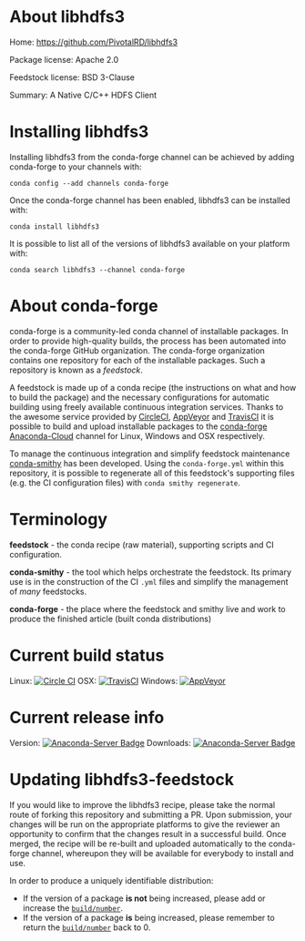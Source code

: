 About libhdfs3
==============

Home: https://github.com/PivotalRD/libhdfs3

Package license: Apache 2.0

Feedstock license: BSD 3-Clause

Summary: A Native C/C++ HDFS Client



Installing libhdfs3
===================

Installing libhdfs3 from the conda-forge channel can be achieved by adding conda-forge to your channels with:

```
conda config --add channels conda-forge
```

Once the conda-forge channel has been enabled, libhdfs3 can be installed with:

```
conda install libhdfs3
```

It is possible to list all of the versions of libhdfs3 available on your platform with:

```
conda search libhdfs3 --channel conda-forge
```


About conda-forge
=================

conda-forge is a community-led conda channel of installable packages.
In order to provide high-quality builds, the process has been automated into the
conda-forge GitHub organization. The conda-forge organization contains one repository
for each of the installable packages. Such a repository is known as a *feedstock*.

A feedstock is made up of a conda recipe (the instructions on what and how to build
the package) and the necessary configurations for automatic building using freely
available continuous integration services. Thanks to the awesome service provided by
[CircleCI](https://circleci.com/), [AppVeyor](http://www.appveyor.com/)
and [TravisCI](https://travis-ci.org/) it is possible to build and upload installable
packages to the [conda-forge](https://anaconda.org/conda-forge)
[Anaconda-Cloud](http://docs.anaconda.org/) channel for Linux, Windows and OSX respectively.

To manage the continuous integration and simplify feedstock maintenance
[conda-smithy](http://github.com/conda-forge/conda-smithy) has been developed.
Using the ``conda-forge.yml`` within this repository, it is possible to regenerate all of
this feedstock's supporting files (e.g. the CI configuration files) with ``conda smithy regenerate``.


Terminology
===========

**feedstock** - the conda recipe (raw material), supporting scripts and CI configuration.

**conda-smithy** - the tool which helps orchestrate the feedstock.
                   Its primary use is in the construction of the CI ``.yml`` files
                   and simplify the management of *many* feedstocks.

**conda-forge** - the place where the feedstock and smithy live and work to
                  produce the finished article (built conda distributions)

Current build status
====================

Linux: [![Circle CI](https://circleci.com/gh/conda-forge/libhdfs3-feedstock.svg?style=svg)](https://circleci.com/gh/conda-forge/libhdfs3-feedstock)
OSX: [![TravisCI](https://travis-ci.org/conda-forge/libhdfs3-feedstock.svg?branch=master)](https://travis-ci.org/conda-forge/libhdfs3-feedstock)
Windows: [![AppVeyor](https://ci.appveyor.com/api/projects/status/github/conda-forge/libhdfs3-feedstock?svg=True)](https://ci.appveyor.com/project/conda-forge/libhdfs3-feedstock/branch/master)

Current release info
====================
Version: [![Anaconda-Server Badge](https://anaconda.org/conda-forge/libhdfs3/badges/version.svg)](https://anaconda.org/conda-forge/libhdfs3)
Downloads: [![Anaconda-Server Badge](https://anaconda.org/conda-forge/libhdfs3/badges/downloads.svg)](https://anaconda.org/conda-forge/libhdfs3)


Updating libhdfs3-feedstock
===========================

If you would like to improve the libhdfs3 recipe, please take the normal
route of forking this repository and submitting a PR. Upon submission, your changes will
be run on the appropriate platforms to give the reviewer an opportunity to confirm that the
changes result in a successful build. Once merged, the recipe will be re-built and uploaded
automatically to the conda-forge channel, whereupon they will be available for everybody to
install and use.

In order to produce a uniquely identifiable distribution:
 * If the version of a package **is not** being increased, please add or increase
   the [``build/number``](http://conda.pydata.org/docs/building/meta-yaml.html#build-number-and-string).
 * If the version of a package **is** being increased, please remember to return
   the [``build/number``](http://conda.pydata.org/docs/building/meta-yaml.html#build-number-and-string)
   back to 0.
